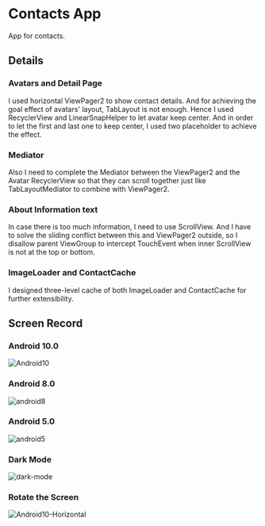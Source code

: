 # Contacts App<br/>

App for contacts.

## Details

### Avatars and Detail Page
I used horizontal ViewPager2 to show contact details.
And for achieving the goal effect of avatars' layout, TabLayout is not enough.
Hence I used RecyclerView and LinearSnapHelper to let avatar keep center.
And in order to let the first and last one to keep center, I used two placeholder to achieve the effect.

### Mediator
Also I need to complete the Mediator between the ViewPager2 and the Avatar RecyclerView so that they can scroll together 
just like TabLayoutMediator to combine with ViewPager2.

### About Information text
In case there is too much information, I need to use ScrollView.
And I have to solve the sliding conflict between this and ViewPager2 outside,
so I disallow parent ViewGroup to intercept TouchEvent when inner ScrollView is not at the top or bottom.

### ImageLoader and ContactCache
I designed three-level cache of both ImageLoader and ContactCache for further extensibility.

## Screen Record<br/>

### Android 10.0<br/>
![Android10](https://github.com/BATTERIA/Contacts/blob/44b04c17400bbc524bdf145e2a928032216d280d/screenrecord/Android10.gif)

### Android 8.0<br/>
![android8](https://github.com/BATTERIA/Contacts/blob/44b04c17400bbc524bdf145e2a928032216d280d/screenrecord/android8.gif)

### Android 5.0<br/>
![android5](https://github.com/BATTERIA/Contacts/blob/44b04c17400bbc524bdf145e2a928032216d280d/screenrecord/android5.gif)

### Dark Mode<br/>
![dark-mode](https://github.com/BATTERIA/Contacts/blob/44b04c17400bbc524bdf145e2a928032216d280d/screenrecord/Android10dark.gif)

### Rotate the Screen<br/>
![Android10-Horizontal](https://github.com/BATTERIA/Contacts/blob/44b04c17400bbc524bdf145e2a928032216d280d/screenrecord/Android10-Horizontal.gif)









